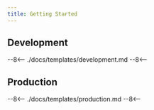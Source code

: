 ```yaml
---
title: Getting Started
---
```


## Development

--8<--
./docs/templates/development.md
--8<--

## Production

--8<--
./docs/templates/production.md
--8<--
